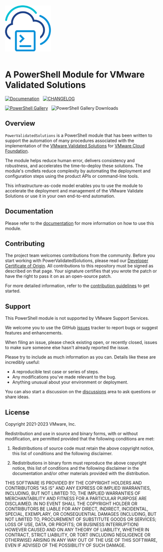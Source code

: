 <!-- markdownlint-disable first-line-h1 no-inline-html -->
<img src=".github/icon-400px.svg" alt="A PowerShell Module for VMware Validated Solutions" width="150"></br></br>

# A PowerShell Module for VMware Validated Solutions

[<img src="https://img.shields.io/badge/Documentation-Read-blue?style=for-the-badge&logo=readthedocs&logoColor=white" alt="Documenation">][docs-module]&nbsp;&nbsp;
[<img src="https://img.shields.io/badge/Changelog-Read-blue?style=for-the-badge&logo=github&logoColor=white" alt="CHANGELOG" >][changelog]

[<img src="https://img.shields.io/powershellgallery/v/PowerValidatedSolutions?style=for-the-badge&logo=powershell&logoColor=white" alt="PowerShell Gallery">][psgallery-module]&nbsp;&nbsp;
<img src="https://img.shields.io/powershellgallery/dt/PowerValidatedSolutions?style=for-the-badge&logo=powershell&logoColor=white" alt="PowerShell Gallery Downloads">

## Overview

`PowerValidatedSolutions` is a PowerShell module that has been written to support the automation of many procedures associated with the implementation of the [VMware Validated Solutions][vvs] for [VMware Cloud Foundation][docs-vmware-cloud-foundation].

The module helps reduce human error, delivers consistency and robustness, and accelerates the time-to-deploy these solutions. The module's cmdlets reduce complexity by automating the deployment and configuration steps using the product APIs or command-line tools.

This infrastructure-as-code model enables you to use the module to accelerate the deployment and management of the VMware Validate Solutions or use it in your own end-to-end automation.

## Documentation

Please refer to the [documentation][docs-module] for more information on how to use this module.

## Contributing

The project team welcomes contributions from the community. Before you start working with PowerValidatedSolutions, please
read our [Developer Certificate of Origin][vmware-cla-dco]. All contributions to this repository must be
signed as described on that page. Your signature certifies that you wrote the patch or have the right to pass it on
as an open-source patch.

For more detailed information, refer to the [contribution guidelines][contributing] to get started.

## Support

This PowerShell module is not supported by VMware Support Services.

We welcome you to use the GitHub [issues][gh-issues] tracker to report bugs or suggest features and enhancements.

When filing an issue, please check existing open, or recently closed, issues to make sure someone else hasn't already
reported the issue.

Please try to include as much information as you can. Details like these are incredibly useful:

- A reproducible test case or series of steps.
- Any modifications you've made relevant to the bug.
- Anything unusual about your environment or deployment.

You can also start a discussion on the [discussions][gh-discussions] area to ask questions or share ideas.

## License

Copyright 2021-2023 VMware, Inc.

Redistribution and use in source and binary forms, with or without modification, are permitted provided that the following conditions are met:

1. Redistributions of source code must retain the above copyright notice, this list of conditions and the following disclaimer.

2. Redistributions in binary form must reproduce the above copyright notice, this list of conditions and the following disclaimer in the documentation and/or other materials provided with the distribution.

THIS SOFTWARE IS PROVIDED BY THE COPYRIGHT HOLDERS AND CONTRIBUTORS "AS IS" AND ANY EXPRESS OR IMPLIED WARRANTIES, INCLUDING, BUT NOT LIMITED TO, THE IMPLIED WARRANTIES OF MERCHANTABILITY AND FITNESS FOR A PARTICULAR PURPOSE ARE DISCLAIMED. IN NO EVENT SHALL THE COPYRIGHT HOLDER OR CONTRIBUTORS BE LIABLE FOR ANY DIRECT, INDIRECT, INCIDENTAL, SPECIAL, EXEMPLARY, OR CONSEQUENTIAL DAMAGES (INCLUDING, BUT NOT LIMITED TO, PROCUREMENT OF SUBSTITUTE GOODS OR SERVICES; LOSS OF USE, DATA, OR PROFITS; OR BUSINESS INTERRUPTION) HOWEVER CAUSED AND ON ANY THEORY OF LIABILITY, WHETHER IN CONTRACT, STRICT LIABILITY, OR TORT (INCLUDING NEGLIGENCE OR OTHERWISE) ARISING IN ANY WAY OUT OF THE USE OF THIS SOFTWARE, EVEN IF ADVISED OF THE POSSIBILITY OF SUCH DAMAGE.

[//]: Links

[changelog]: CHANGELOG.md
[contributing]: CONTRIBUTING.md
[docs-vmware-cloud-foundation]: https://docs.vmware.com/en/VMware-Cloud-Foundation
[docs-module]: https://vmware-samples.github.io/power-validated-solutions-for-cloud-foundation
[gh-discussions]: https://github.com/vmware-samples/power-validated-solutions-for-cloud-foundation/discussions
[gh-issues]: https://github.com/vmware-samples/power-validated-solutions-for-cloud-foundation/issues
[psgallery-module]: https://www.powershellgallery.com/packages/PowerValidatedSolutions
[vmware-cla-dco]: https://cla.vmware.com/dco
[vvs]: https://vmware.com/go/vvs
